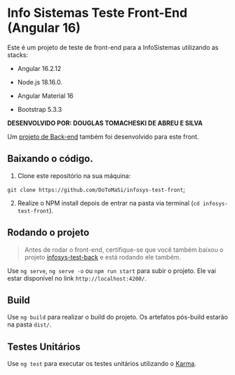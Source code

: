 # Info Sistemas Teste Front-End (Angular 16)
Este é um projeto de teste de front-end para a InfoSistemas utilizando as stacks:  

- Angular 16.2.12

- Node.js 18.16.0.

- Angular Material 16

- Bootstrap 5.3.3

**DESENVOLVIDO POR: DOUGLAS TOMACHESKI DE ABREU E SILVA**

Um [projeto de Back-end](https://github.com/DoToMaSi/infosys-test-back) também foi desenvolvido para este front.  

## Baixando o código.  

1. Clone este repositório na sua máquina:  

`git clone https://github.com/DoToMaSi/infosys-test-front`;  

2. Realize o NPM install depois de entrar na pasta via terminal (`cd infosys-test-front`).

## Rodando o projeto

> Antes de rodar o front-end, certifique-se que você também baixou o projeto [infosys-test-back](https://github.com/DoToMaSi/infosys-test-back) e está rodando ele também.

Use `ng serve`, `ng serve -o` ou `npm run start` para subir o projeto. Ele vai estar disponível no link `http://localhost:4200/`.

## Build

Use `ng build` para realizar o build do projeto. Os artefatos pós-build estarão na pasta `dist/`.

## Testes Unitários
  
Use `ng test` para executar os testes unitários utilizando o [Karma](https://karma-runner.github.io).

